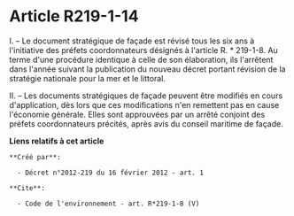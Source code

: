 # Article R219-1-14

I. – Le document stratégique de façade est révisé tous les six ans à l'initiative des préfets coordonnateurs désignés à
l'article R. * 219-1-8. Au terme d'une procédure identique à celle de son élaboration, ils l'arrêtent dans l'année suivant la
publication du nouveau décret portant révision de la stratégie nationale pour la mer et le littoral.

II. – Les documents stratégiques de façade peuvent être modifiés en cours d'application, dès lors que ces modifications n'en
remettent pas en cause l'économie générale. Elles sont approuvées par un arrêté conjoint des préfets coordonnateurs précités,
après avis du conseil maritime de façade.

**Liens relatifs à cet article**

	**Créé par**:

	  - Décret n°2012-219 du 16 février 2012 - art. 1

	**Cite**:

	  - Code de l'environnement - art. R*219-1-8 (V)
